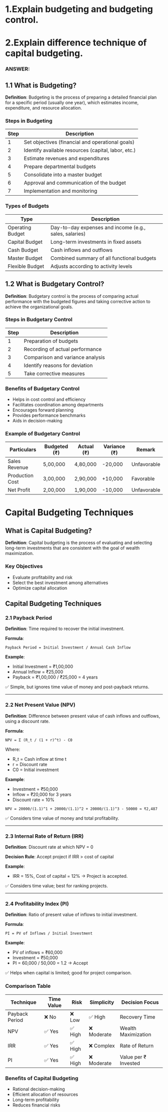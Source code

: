 # 1.Explain budgeting and budgeting control.
# 2.Explain difference technique of capital budgeting.




### **ANSWER:**

## 1.1 What is Budgeting?

**Definition**: Budgeting is the process of preparing a detailed financial plan for a specific period (usually one year), which estimates income, expenditure, and resource allocation.

### Steps in Budgeting

| Step | Description                                         |
| ---- | --------------------------------------------------- |
| 1    | Set objectives (financial and operational goals)    |
| 2    | Identify available resources (capital, labor, etc.) |
| 3    | Estimate revenues and expenditures                  |
| 4    | Prepare departmental budgets                        |
| 5    | Consolidate into a master budget                    |
| 6    | Approval and communication of the budget            |
| 7    | Implementation and monitoring                       |

### Types of Budgets

| Type             | Description                                            |
| ---------------- | ------------------------------------------------------ |
| Operating Budget | Day-to-day expenses and income (e.g., sales, salaries) |
| Capital Budget   | Long-term investments in fixed assets                  |
| Cash Budget      | Cash inflows and outflows                              |
| Master Budget    | Combined summary of all functional budgets             |
| Flexible Budget  | Adjusts according to activity levels                   |

## 1.2 What is Budgetary Control?

**Definition**: Budgetary control is the process of comparing actual performance with the budgeted figures and taking corrective action to achieve the organizational goals.

### Steps in Budgetary Control

| Step | Description                      |
| ---- | -------------------------------- |
| 1    | Preparation of budgets           |
| 2    | Recording of actual performance  |
| 3    | Comparison and variance analysis |
| 4    | Identify reasons for deviation   |
| 5    | Take corrective measures         |

### Benefits of Budgetary Control

* Helps in cost control and efficiency
* Facilitates coordination among departments
* Encourages forward planning
* Provides performance benchmarks
* Aids in decision-making

### Example of Budgetary Control

| Particulars     | Budgeted (₹) | Actual (₹) | Variance (₹) | Remark      |
| --------------- | ------------ | ---------- | ------------ | ----------- |
| Sales Revenue   | 5,00,000     | 4,80,000   | -20,000      | Unfavorable |
| Production Cost | 3,00,000     | 2,90,000   | +10,000      | Favorable   |
| Net Profit      | 2,00,000     | 1,90,000   | -10,000      | Unfavorable |

# Capital Budgeting Techniques

## What is Capital Budgeting?

**Definition**: Capital budgeting is the process of evaluating and selecting long-term investments that are consistent with the goal of wealth maximization.

### Key Objectives

* Evaluate profitability and risk
* Select the best investment among alternatives
* Optimize capital allocation

## Capital Budgeting Techniques

### 2.1 Payback Period

**Definition**: Time required to recover the initial investment.

**Formula**:

```
Payback Period = Initial Investment / Annual Cash Inflow
```

**Example**:

* Initial Investment = ₹1,00,000
* Annual Inflow = ₹25,000
* Payback = ₹1,00,000 / ₹25,000 = 4 years

✅ Simple, but ignores time value of money and post-payback returns.

---

### 2.2 Net Present Value (NPV)

**Definition**: Difference between present value of cash inflows and outflows, using a discount rate.

**Formula**:

```
NPV = Σ (R_t / (1 + r)^t) - C0
```

Where:

* R\_t = Cash inflow at time t
* r = Discount rate
* C0 = Initial investment

**Example**:

* Investment = ₹50,000
* Inflow = ₹20,000 for 3 years
* Discount rate = 10%

```
NPV = 20000/(1.1)^1 + 20000/(1.1)^2 + 20000/(1.1)^3 - 50000 ≈ ₹2,487
```

✅ Considers time value of money and total profitability.

---

### 2.3 Internal Rate of Return (IRR)

**Definition**: Discount rate at which NPV = 0

**Decision Rule**: Accept project if IRR > cost of capital

**Example**:

* IRR = 15%, Cost of capital = 12% → Project is accepted.

✅ Considers time value; best for ranking projects.

---

### 2.4 Profitability Index (PI)

**Definition**: Ratio of present value of inflows to initial investment.

**Formula**:

```
PI = PV of Inflows / Initial Investment
```

**Example**:

* PV of inflows = ₹60,000
* Investment = ₹50,000
* PI = 60,000 / 50,000 = 1.2 → Accept

✅ Helps when capital is limited; good for project comparison.

### Comparison Table

| Technique      | Time Value | Risk   | Simplicity | Decision Focus       |
| -------------- | ---------- | ------ | ---------- | -------------------- |
| Payback Period | ❌ No       | ❌ Low  | ✅ High     | Recovery Time        |
| NPV            | ✅ Yes      | ✅ High | ❌ Moderate | Wealth Maximization  |
| IRR            | ✅ Yes      | ✅ High | ❌ Complex  | Rate of Return       |
| PI             | ✅ Yes      | ✅ High | ❌ Moderate | Value per ₹ Invested |

### Benefits of Capital Budgeting

* Rational decision-making
* Efficient allocation of resources
* Long-term profitability
* Reduces financial risks
